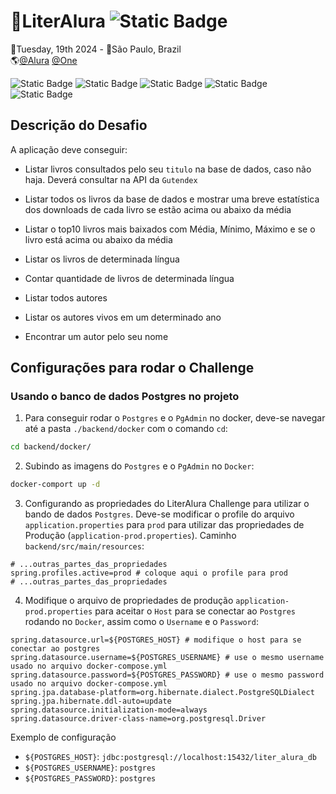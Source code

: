 # 📖LiterAlura ![Static Badge](https://img.shields.io/badge/CONCLU%C3%8DDO-%236DB33F?style=flat-square&color=%236DB33F)
📅Tuesday, 19th 2024 - 📍São Paulo, Brazil<br>
🌎[@Alura](https://www.alura.com.br/) [@One](https://www.oracle.com/br/)<br>
 
![Static Badge](https://img.shields.io/badge/SpringBoot-%236DB33F?style=for-the-badge&logo=springboot&labelColor=black)
![Static Badge](https://img.shields.io/badge/Postgresql-4169E1?style=for-the-badge&logo=postgresql&logoColor=white&labelColor=black)
![Static Badge](https://img.shields.io/badge/Javascript-%23F7DF1E?style=for-the-badge&logo=javascript&labelColor=black)
![Static Badge](https://img.shields.io/badge/HTML5-%23E34F26?style=for-the-badge&logo=html5&labelColor=black)
![Static Badge](https://img.shields.io/badge/CSS3-%231572B6?style=for-the-badge&logo=css3&logoColor=%231572B6&labelColor=black)

## Descrição do Desafio
A aplicação deve conseguir:
- Listar livros consultados pelo seu `titulo` na base de dados, caso não haja. Deverá consultar na API da `Gutendex`
- Listar todos os livros da base de dados e mostrar uma breve estatística dos downloads de cada livro se estão acima ou abaixo da média
- Listar o top10 livros mais baixados com Média, Mínimo, Máximo e se o livro está acima ou abaixo da média
- Listar os livros de determinada língua
- Contar quantidade de livros de determinada língua

- Listar todos autores
- Listar os autores vivos em um determinado ano
- Encontrar um autor pelo seu nome

## Configurações para rodar o Challenge

### Usando o banco de dados Postgres no projeto
1. Para conseguir rodar o `Postgres` e o `PgAdmin` no docker, deve-se navegar até a pasta `./backend/docker` com o comando `cd`: 
```bash
cd backend/docker/
```

2. Subindo as imagens do `Postgres` e o `PgAdmin` no `Docker`:
```bash
docker-comport up -d
```

3. Configurando as propriedades do LiterAlura Challenge para utilizar o bando de dados `Postgres`. Deve-se modificar o profile do arquivo `application.properties`
   para `prod` para utilizar das propriedades de Produção (`application-prod.properties`). Caminho `backend/src/main/resources`:
```properties
# ...outras_partes_das_propriedades
spring.profiles.active=prod # coloque aqui o profile para prod
# ...outras_partes_das_propriedades
```

4. Modifique o arquivo de propriedades de produção `application-prod.properties` para aceitar o `Host` para se conectar ao `Postgres` rodando no `Docker`,
   assim como o `Username` e o `Password`:
```properties
spring.datasource.url=${POSTGRES_HOST} # modifique o host para se conectar ao postgres
spring.datasource.username=${POSTGRES_USERNAME} # use o mesmo username usado no arquivo docker-compose.yml
spring.datasource.password=${POSTGRES_PASSWORD} # use o mesmo password usado no arquivo docker-compose.yml
spring.jpa.database-platform=org.hibernate.dialect.PostgreSQLDialect
spring.jpa.hibernate.ddl-auto=update
spring.datasource.initialization-mode=always
spring.datasource.driver-class-name=org.postgresql.Driver
```
Exemplo de configuração
- `${POSTGRES_HOST}`: `jdbc:postgresql://localhost:15432/liter_alura_db`
- `${POSTGRES_USERNAME}`: `postgres`
- `${POSTGRES_PASSWORD}`: `postgres`

